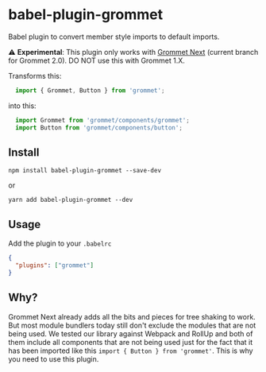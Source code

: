 # babel-plugin-grommet

Babel plugin to convert member style imports to default imports.

:warning: **Experimental**: This plugin only works with [Grommet Next](https://github.com/grommet/grommet/tree/NEXT) (current branch for Grommet 2.0). DO NOT use this with Grommet 1.X.


Transforms this:

```javascript
  import { Grommet, Button } from 'grommet';
```

into this:

```javascript
  import Grommet from 'grommet/components/grommet';
  import Button from 'grommet/components/button';
```

## Install

`npm install babel-plugin-grommet --save-dev`

or

`yarn add babel-plugin-grommet --dev`

## Usage

Add the plugin to your `.babelrc`

```json
{
  "plugins": ["grommet"]
}
```

## Why?

Grommet Next already adds all the bits and pieces for tree shaking to work. But most module bundlers today still don't exclude the modules that are not being used. We tested our library against Webpack and RollUp and both of them include all components that are not being used just for the fact that it has been imported like this `import { Button } from 'grommet'`. This is why you need to use this plugin.
